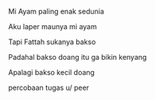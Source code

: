 Mi Ayam paling enak sedunia

Aku laper maunya mi ayam

Tapi Fattah sukanya bakso

Padahal bakso doang itu ga bikin kenyang

Apalagi bakso kecil doang

percobaan tugas u/ peer
